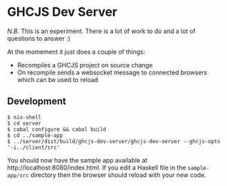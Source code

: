 # GHCJS Dev Server

*N.B.* This is an experiment. There is a lot of work to do and a lot of questions to answer :)

At the momement it just does a couple of things:

* Recompiles a GHCJS project on source change
* On recompile sends a websocket message to connected browsers which can be used to reload

## Development

```
$ nix-shell
$ cd server
$ cabal configure && cabal build
$ cd ../sample-app
$ ../server/dist/build/ghcjs-dev-server/ghcjs-dev-server --ghcjs-opts '-i../client/src'
```

You should now have the sample app available at http://localhost:8080/index.html. If you edit a Haskell file in the `sample-app/src` directory then the browser should reload with your new code.
